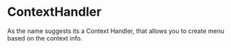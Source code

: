 # ContextHandler

As the name suggests its a Context Handler, that allows you to create menu based on the context info.
